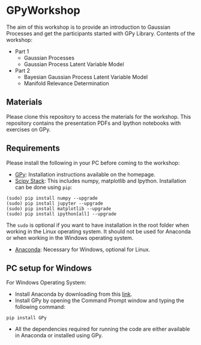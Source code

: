 # GPyWorkshop

The aim of this workshop is to provide an introduction to Gaussian Processes and get the participants started with GPy Library. Contents of the workshop:

* Part 1
  * Gaussian Processes
  * Gaussian Process Latent Variable Model
* Part 2
  * Bayesian Gaussian Process Latent Variable Model
  * Manifold Relevance Determination

## Materials

Please clone this repository to access the materials for the workshop. This repository contains the presentation PDFs and Ipython notebooks with exercises on GPy.

## Requirements

Please install the following in your PC before coming to the workshop:
* [GPy](https://github.com/SheffieldML/GPy): Installation instructions available on the homepage.
* [Scipy Stack](https://www.scipy.org/index.html): This includes numpy, matplotlib and Ipython. Installation can be done using `pip`:
```
(sudo) pip install numpy --upgrade
(sudo) pip install jupyter --upgrade
(sudo) pip install matplotlib --upgrade
(sudo) pip install ipython[all] --upgrade
```
The `sudo` is optional if you want to have installation in the root folder when working in the Linux operating system. It should not be used for Anaconda or when working in the Windows operating system.

* [Anaconda](https://www.continuum.io/downloads): Necessary for Windows, optional for Linux.

## PC setup for Windows

For Windows Operating System:
* Install Anaconda by downloading from this [link](https://www.continuum.io/downloads#windows).
* Install GPy by opening the Command Prompt window and typing the following command:
```
pip install GPy
```
* All the dependencies required for running the code are either available in Anaconda or installed using GPy.
